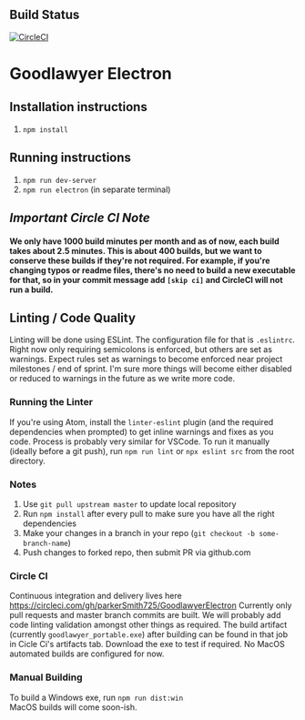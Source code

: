 ## Build Status

[![CircleCI](https://circleci.com/gh/parkerSmith725/GoodlawyerElectron.svg?style=svg&circle-token=e70a4d08e4cf270f5918d75c9e91b972e3e415d0)](https://circleci.com/gh/parkerSmith725/GoodlawyerElectron)

# Goodlawyer Electron

## Installation instructions

1. `npm install`

## Running instructions

1. `npm run dev-server`
2. `npm run electron` (in separate terminal)

## *Important Circle CI Note*

#### We only have 1000 build minutes per month and as of now, each build takes about 2.5 minutes. This is about 400 builds, but we want to conserve these builds if they're not required. For example, if you're changing typos or readme files, there's no need to build a new executable for that, so in your commit message add `[skip ci]` and CircleCI will not run a build.

## Linting / Code Quality

Linting will be done using ESLint. The configuration file for that is `.eslintrc`. Right now only requiring semicolons is enforced, but others are set as warnings. Expect rules set as warnings to become enforced near project milestones / end of sprint. I'm sure more things will become either disabled or reduced to warnings in the future as we write more code.

### Running the Linter

If you're using Atom, install the `linter-eslint` plugin (and the required dependencies when prompted) to get inline warnings and fixes as you code. Process is probably very similar for VSCode. To run it manually (ideally before a git push), run `npm run lint` or `npx eslint src` from the root directory.

### Notes

1. Use `git pull upstream master` to update local repository
2. Run `npm install` after every pull to make sure you have all the right dependencies
3. Make your changes in a branch in your repo (`git checkout -b some-branch-name`)
4. Push changes to forked repo, then submit PR via github.com

### Circle CI

Continuous integration and delivery lives here https://circleci.com/gh/parkerSmith725/GoodlawyerElectron
Currently only pull requests and master branch commits are built. We will probably add code linting validation amongst other things as required.
The build artifact (currently `goodlawyer_portable.exe`) after building can be found in that job in Cicle Ci's artifacts tab. Download the exe to test if required.
No MacOS automated builds are configured for now.

### Manual Building

To build a Windows exe, run `npm run dist:win`  
MacOS builds will come soon-ish.
